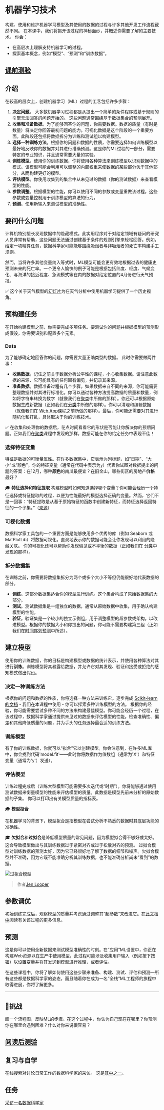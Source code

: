 
# 机器学习技术

构建、使用和维护机器学习模型及其使用的数据的过程与许多其他开发工作流程截然不同。 在本课中，我们将揭开该过程的神秘面纱，并概述你需要了解的主要技术。 你会： 

- 在高层次上理解支持机器学习的过程。 
- 探索基本概念，例如“模型”、“预测”和“训练数据”。 
  
## [课前测验](https://jolly-sea-0a877260f.azurestaticapps.net/quiz/7/)
## 介绍

在较高的层次上，创建机器学习（ML）过程的工艺包括许多步骤：

1. **决定问题**。 大多数机器学习过程都是从提出一个简单的条件程序或基于规则的引擎无法回答的问题开始的。 这些问题通常围绕基于数据集合的预测展开。 
2. **收集和准备数据**。为了能够回答你的问题，你需要数据。数据的质量（有时是数量）将决定你回答最初问题的能力。可视化数据是这个阶段的一个重要方面。此阶段还包括将数据拆分为训练和测试组以构建模型。 
3. **选择一种训练方法**。根据你的问题和数据的性质，你需要选择如何训练模型以最好地反映你的数据并对其进行准确预测。这是你的ML过程的一部分，需要特定的专业知识，并且通常需要大量的实验。 
4. **训练模型**。使用你的训练数据，你将使用各种算法来训练模型以识别数据中的模式。该模型可能会利用可以调整的内部权重来使数据的某些部分优于其他部分，从而构建更好的模型。 
5. **评估模型**。你使用收集到的集合中从未见过的数据（你的测试数据）来查看模型的性能。 
6. **参数调整**。根据模型的性能，你可以使用不同的参数或变量重做该过程，这些参数或变量控制用于训练模型的算法的行为。 
7. **预测**。使用新输入来测试模型的准确性。 

## 要问什么问题 

计算机特别擅长发现数据中的隐藏模式。此实用程序对于对给定领域有疑问的研究人员非常有帮助，这些问题无法通过创建基于条件的规则引擎来轻松回答。例如，给定一项精算任务，数据科学家可能能够围绕吸烟者与非吸烟者的死亡率构建手工规则。 

然而，当将许多其他变量纳入等式时，ML模型可能会更有效地根据过去的健康史预测未来的死亡率。一个更令人愉快的例子可能是根据包括纬度、经度、气候变化、与海洋的接近程度、急流模式等在内的数据对给定位置的4月份进行天气预报。 

✅ 这个关于天气模型的[幻灯片](https://www2.cisl.ucar.edu/sites/default/files/0900%20June%2024%20Haupt_0.pdf)为在天气分析中使用机器学习提供了一个历史视角。

## 预构建任务

在开始构建模型之前，你需要完成多项任务。要测试你的问题并根据模型的预测形成假设，你需要识别和配置多个元素。 

### Data

为了能够确定地回答你的问题，你需要大量正确类型的数据。 此时你需要做两件事： 

- **收集数据**。记住之前关于数据分析公平性的课程，小心收集数据。请注意此数据的来源、它可能具有的任何固有偏见，并记录其来源。 
- **准备数据**。数据准备过程有几个步骤。如果数据来自不同的来源，你可能需要整理数据并对其进行标准化。你可以通过各种方法提高数据的质量和数量，例如将字符串转换为数字（就像我们在[聚类](../../../5-Clustering/1-Visualize/README.md)中所做的那样）。你还可以根据原始数据生成新数据（正如我们在[分类](../../../4-Classification/1-Introduction/README.md)中所做的那样）。你可以清理和编辑数据（就像我们在 [Web App](../../3-Web-App/README.md)课程之前所做的那样）。最后，你可能还需要对其进行随机化和打乱，具体取决于你的训练技术。

✅ 在收集和处理你的数据后，花点时间看看它的形状是否能让你解决你的预期问题。正如我们在[聚类](../../../5-Clustering/1-Visualize/README.md)课程中发现的那样，数据可能在你的给定任务中表现不佳！

### 选择特征变量

[特征](https://www.datasciencecentral.com/profiles/blogs/an-introduction-to-variable-and-feature-selection)是数据的可衡量属性。在许多数据集中，它表示为列标题，如“日期”、“大小”或“颜色”。你的特征变量（通常在代码中表示为`y`）代表你试图对数据提出的问题的答案：在12月，哪种**颜色**的南瓜最便宜？在旧金山，哪些街区的房地产**价格**最好？

🎓 **特征选择和特征提取** 构建模型时如何知道选择哪个变量？你可能会经历一个特征选择或特征提取的过程，以便为性能最好的模型选择正确的变量。然而，它们不是一回事：“特征提取是从基于原始特征的函数中创建新特征，而特征选择返回特征的一个子集。”（[来源](https://wikipedia.org/wiki/Feature_selection)）
### 可视化数据

数据科学家工具包的一个重要方面是能够使用多个优秀的库（例如 Seaborn 或 MatPlotLib）将数据可视化。直观地表示你的数据可能会让你发现可以利用的隐藏关联。 你的可视化还可以帮助你发现偏见或不平衡的数据（正如我们在 [分类](../../../4-Classification/2-Classifiers-1/README.md)中发现的那样）。
### 拆分数据集

在训练之前，你需要将数据集拆分为两个或多个大小不等但仍能很好地代表数据的部分。

- **训练**。这部分数据集适合你的模型进行训练。这个集合构成了原始数据集的大部分。
- **测试**。测试数据集是一组独立的数据，通常从原始数据中收集，用于确认构建模型的性能。
- **验证**。验证集是一个较小的独立示例组，用于调整模型的超参数或架构，以改进模型。根据你的数据大小和你提出的问题，你可能不需要构建第三组（正如我们在[时间序列预测](../../../7-TimeSeries/1-Introduction/README.md)中所述）。 

## 建立模型 

使用你的训练数据，你的目标是构建模型或数据的统计表示，并使用各种算法对其进行**训练**。训练模型将其暴露给数据，并允许它对其发现、验证和接受或拒绝的感知模式做出假设。 

### 决定一种训练方法

根据你的问题和数据的性质，你将选择一种方法来训练它。逐步完成 [Scikit-learn的文档](https://scikit-learn.org/stable/user_guide.html) - 我们在本课程中使用 - 你可以探索多种训练模型的方法。 根据你的经验，你可能需要尝试多种不同的方法来构建最佳模型。你可能会经历一个过程，在该过程中，数据科学家通过提供未见过的数据来评估模型的性能，检查准确性、偏差和其他降低质量的问题，并为手头的任务选择最合适的训练方法。

### 训练模型

有了你的训练数据，你就可以“拟合”它以创建模型。你会注意到，在许多ML库中，你会找到代码'model.fit'——此时你将数据作为值数组（通常为'X'）和特征变量（通常为'y'）发送）。 

### 评估模型 

训练过程完成后（训练大型模型可能需要多次迭代或“时期”），你将能够通过使用测试数据来衡量模型的性能来评估模型的质量。此数据是模型先前未分析的原始数据的子集。 你可以打印出有关模型质量的指标表。 

🎓 **模型拟合**

在机器学习的背景下，模型拟合是指模型在尝试分析不熟悉的数据时其底层功能的准确性。 

🎓 **欠拟合**和**过拟合**是降低模型质量的常见问题，因为模型拟合得不够好或太好。这会导致模型做出与其训练数据过于紧密对齐或过于松散对齐的预测。 过拟合模型对训练数据的预测太好，因为它已经很好地了解了数据的细节和噪声。欠拟合模型并不准确，因为它既不能准确分析其训练数据，也不能准确分析尚未“看到”的数据。

![过拟合模型 ](../images/overfitting.png)
> 作者[Jen Looper](https://twitter.com/jenlooper)

## 参数调优 

初始训练完成后，观察模型的质量并考虑通过调整其“超参数”来改进它。[在此文档中](https://docs.microsoft.com/en-us/azure/machine-learning/how-to-tune-hyperparameters?WT.mc_id=academic-15963-cxa)阅读有关该过程的更多信息。

## 预测

这是你可以使用全新数据来测试模型准确性的时刻。在“应用”ML设置中，你正在构建Web资源以在生产中使用模型，此过程可能涉及收集用户输入（例如按下按钮）以设置变量并将其发送到模型进行推理，或者评估。

在这些课程中，你将了解如何使用这些步骤来准备、构建、测试、评估和预测—所有这些都是数据科学家的姿态，而且随着你在成为一名“全栈”ML工程师的旅程中取得进展，你将了解更多。 

---

## 🚀挑战

画一个流程图，反映ML的步骤。在这个过程中，你认为自己现在在哪里？你预测你在哪里会遇到困难？什么对你来说很容易？ 

## [阅读后测验](https://jolly-sea-0a877260f.azurestaticapps.net/quiz/8/)

## 复习与自学 

在线搜索对讨论日常工作的数据科学家的采访。 这是[其中之一](https://www.youtube.com/watch?v=Z3IjgbbCEfs)。

## 任务

[采访一名数据科学家](assignment.zh-cn.md)
